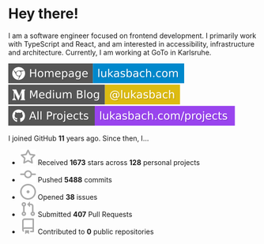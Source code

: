 # Hey there!

I am a software engineer focused on frontend development. I primarily work with TypeScript and React, and am interested in accessibility, infrastructure and architecture. Currently, I am working at GoTo in Karlsruhe.

[![Homepage](./icons/homepage.svg)](https://lukasbach.com)
[![Medium Blog](./icons/medium.svg)](https://medium.com/@lukasbach)
[![My Projects](./icons/projects.svg)](https://lukasbach.com/projects)

I joined GitHub **11** years ago. Since then, I...

- ![](./icons/star.svg) Received **1673** stars across **128** personal projects
- ![](./icons/commit.svg) Pushed **5488** commits
- ![](./icons/issues.svg) Opened **38** issues
- ![](./icons/pr.svg) Submitted **407** Pull Requests
- ![](./icons/repo.svg) Contributed to **0** public repositories

